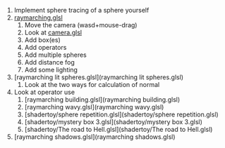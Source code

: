 1. Implement sphere tracing of a sphere yourself
1. [raymarching.glsl](raymarching.glsl)
	1. Move the camera (wasd+mouse-drag)
	1. Look at [camera.glsl](libs/camera.glsl)
	1. Add box(es)
	1. Add operators
	1. Add multiple spheres
	1. Add distance fog
	1. Add some lighting
1. [raymarching lit spheres.glsl](raymarching lit spheres.glsl)
	1. Look at the two ways for calculation of normal
1. Look at operator use
	1. [raymarching building.glsl](raymarching building.glsl)
	1. [raymarching wavy.glsl](raymarching wavy.glsl)
	1. [shadertoy/sphere repetition.glsl](shadertoy/sphere repetition.glsl)
	1. [shadertoy/mystery box 3.glsl](shadertoy/mystery box 3.glsl)
	1. [shadertoy/The road to Hell.glsl](shadertoy/The road to Hell.glsl)
1. [raymarching shadows.glsl](raymarching shadows.glsl)
